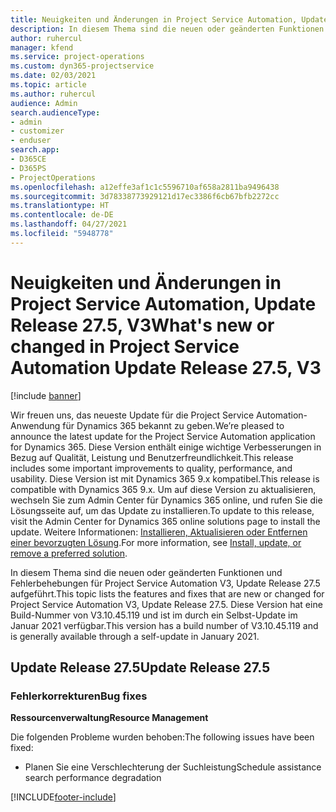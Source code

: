 ```yaml
---
title: Neuigkeiten und Änderungen in Project Service Automation, Update Release 27.5 Hotfix, V3
description: In diesem Thema sind die neuen oder geänderten Funktionen und Fehlerbehebungen für Project Service Automation Hotfix V3, Update Release 27.5 aufgeführt.
author: ruhercul
manager: kfend
ms.service: project-operations
ms.custom: dyn365-projectservice
ms.date: 02/03/2021
ms.topic: article
ms.author: ruhercul
audience: Admin
search.audienceType:
- admin
- customizer
- enduser
search.app:
- D365CE
- D365PS
- ProjectOperations
ms.openlocfilehash: a12effe3af1c1c5596710af658a2811ba9496438
ms.sourcegitcommit: 3d78338773929121d17ec3386f6cb67bfb2272cc
ms.translationtype: HT
ms.contentlocale: de-DE
ms.lasthandoff: 04/27/2021
ms.locfileid: "5948778"
---
```

# <a name="whats-new-or-changed-in-project-service-automation-update-release-275-v3"></a><span data-ttu-id="cd491-103">Neuigkeiten und Änderungen in Project Service Automation, Update Release 27.5, V3</span><span class="sxs-lookup"><span data-stu-id="cd491-103">What's new or changed in Project Service Automation Update Release 27.5, V3</span></span>

[!include [banner](../includes/psa-now-project-operations.md)]

<span data-ttu-id="cd491-104">Wir freuen uns, das neueste Update für die Project Service Automation-Anwendung für Dynamics 365 bekannt zu geben.</span><span class="sxs-lookup"><span data-stu-id="cd491-104">We’re pleased to announce the latest update for the Project Service Automation application for Dynamics 365.</span></span> <span data-ttu-id="cd491-105">Diese Version enthält einige wichtige Verbesserungen in Bezug auf Qualität, Leistung und Benutzerfreundlichkeit.</span><span class="sxs-lookup"><span data-stu-id="cd491-105">This release includes some important improvements to quality, performance, and usability.</span></span> <span data-ttu-id="cd491-106">Diese Version ist mit Dynamics 365 9.x kompatibel.</span><span class="sxs-lookup"><span data-stu-id="cd491-106">This release is compatible with Dynamics 365 9.x.</span></span> <span data-ttu-id="cd491-107">Um auf diese Version zu aktualisieren, wechseln Sie zum Admin Center für Dynamics 365 online, und rufen Sie die Lösungsseite auf, um das Update zu installieren.</span><span class="sxs-lookup"><span data-stu-id="cd491-107">To update to this release, visit the Admin Center for Dynamics 365 online solutions page to install the update.</span></span> <span data-ttu-id="cd491-108">Weitere Informationen: [Installieren, Aktualisieren oder Entfernen einer bevorzugten Lösung](/power-platform/admin/install-remove-preferred-solution).</span><span class="sxs-lookup"><span data-stu-id="cd491-108">For more information, see [Install, update, or remove a preferred solution](/power-platform/admin/install-remove-preferred-solution).</span></span>

<span data-ttu-id="cd491-109">In diesem Thema sind die neuen oder geänderten Funktionen und Fehlerbehebungen für Project Service Automation V3, Update Release 27.5 aufgeführt.</span><span class="sxs-lookup"><span data-stu-id="cd491-109">This topic lists the features and fixes that are new or changed for Project Service Automation V3, Update Release 27.5.</span></span> <span data-ttu-id="cd491-110">Diese Version hat eine Build-Nummer von V3.10.45.119 und ist im durch ein Selbst-Update im Januar 2021 verfügbar.</span><span class="sxs-lookup"><span data-stu-id="cd491-110">This version has a build number of V3.10.45.119 and is generally available through a self-update in January 2021.</span></span>

## <a name="update-release-275"></a><span data-ttu-id="cd491-111">Update Release 27.5</span><span class="sxs-lookup"><span data-stu-id="cd491-111">Update Release 27.5</span></span>

### <a name="bug-fixes"></a><span data-ttu-id="cd491-112">Fehlerkorrekturen</span><span class="sxs-lookup"><span data-stu-id="cd491-112">Bug fixes</span></span>


<span data-ttu-id="cd491-113">**Ressourcenverwaltung**</span><span class="sxs-lookup"><span data-stu-id="cd491-113">**Resource Management**</span></span>

<span data-ttu-id="cd491-114">Die folgenden Probleme wurden behoben:</span><span class="sxs-lookup"><span data-stu-id="cd491-114">The following issues have been fixed:</span></span>

- <span data-ttu-id="cd491-115">Planen Sie eine Verschlechterung der Suchleistung</span><span class="sxs-lookup"><span data-stu-id="cd491-115">Schedule assistance search performance degradation</span></span>


[!INCLUDE[footer-include](../includes/footer-banner.md)]